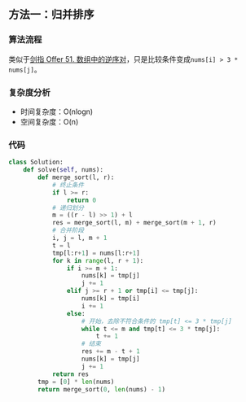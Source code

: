 ## 方法一：归并排序

### 算法流程

类似于[剑指 Offer 51. 数组中的逆序对](https://leetcode-cn.com/problems/shu-zu-zhong-de-ni-xu-dui-lcof/)，只是比较条件变成`nums[i] > 3 * nums[j]`。

### 复杂度分析

* 时间复杂度：O(nlogn)
* 空间复杂度：O(n)

### 代码

``` python
class Solution:
    def solve(self, nums):
        def merge_sort(l, r):
            # 终止条件
            if l >= r:
                return 0
            # 递归划分
            m = ((r - l) >> 1) + l
            res = merge_sort(l, m) + merge_sort(m + 1, r)
            # 合并阶段
            i, j = l, m + 1
            t = l
            tmp[l:r+1] = nums[l:r+1]
            for k in range(l, r + 1):
                if i >= m + 1:
                    nums[k] = tmp[j]
                    j += 1
                elif j >= r + 1 or tmp[i] <= tmp[j]:
                    nums[k] = tmp[i]
                    i += 1
                else:
                    # 开始，去除不符合条件的 tmp[t] <= 3 * tmp[j]
                    while t <= m and tmp[t] <= 3 * tmp[j]:
                        t += 1
                    # 结束
                    res += m - t + 1
                    nums[k] = tmp[j]
                    j += 1
            return res
        tmp = [0] * len(nums)
        return merge_sort(0, len(nums) - 1)
```

